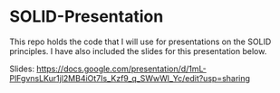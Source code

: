# SOLID-Presentation

This repo holds the code that I will use for presentations on the SOLID principles. I have also included the slides for this presentation below.

Slides: https://docs.google.com/presentation/d/1mL-PlFgvnsLKur1jl2MB4iOt7Is_Kzf9_q_SWwWl_Yc/edit?usp=sharing
